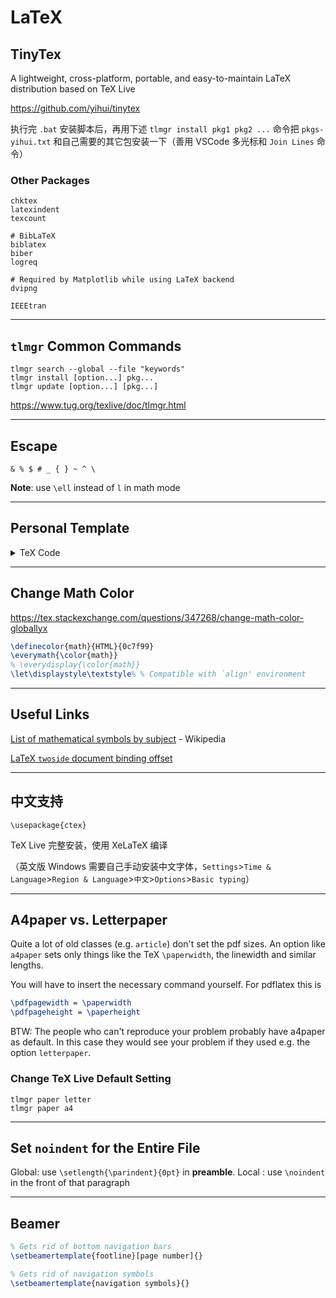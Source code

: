 # LaTeX

## TinyTex

A lightweight, cross-platform, portable, and easy-to-maintain LaTeX distribution based on TeX Live

<https://github.com/yihui/tinytex>

执行完 `.bat` 安装脚本后，再用下述 `tlmgr install pkg1 pkg2 ...` 命令把 `pkgs-yihui.txt` 和自己需要的其它包安装一下（善用 VSCode 多光标和 `Join Lines` 命令）

### Other Packages

```
chktex
latexindent
texcount

# BibLaTeX
biblatex
biber
logreq

# Required by Matplotlib while using LaTeX backend
dvipng

IEEEtran
```

---

## `tlmgr` Common Commands

```
tlmgr search --global --file "keywords"
tlmgr install [option...] pkg...
tlmgr update [option...] [pkg...]
```

<https://www.tug.org/texlive/doc/tlmgr.html>

---

## Escape

`& % $ # _ { } ~ ^ \`

**Note**: use `\ell` instead of `l` in math mode

---

## Personal Template

<details>
<summary>TeX Code</summary>

```latex
\documentclass{article}

%% Improve typesetting.
\usepackage{microtype}

%% Use geometry package to set up margins.
%% A4 paper is 8.27 × 11.69 inch.
\usepackage[a4paper, width=6.27in, height=9.69in, includehead]{geometry}

%% Set line spacing.
\usepackage{setspace}
\onehalfspacing%

%% For `\includegraphics'
\usepackage{graphicx}

\usepackage{booktabs}
\usepackage{multirow}
\usepackage{xcolor}

%% ***** Math *****
\usepackage{amsmath}
%% For `\mathbb'
\usepackage{amssymb}
%% For `\coloneqq'
% \usepackage{mathtools}

% \DeclareMathOperator*{\argmin}{arg\,min}

%% ***** URL *****
\colorlet{urlcolor}{red}

%% Setup the hyperref package for enabling links, bookmarks, and PDF properties.
\usepackage[hyphens]{url} %% Embedding URL's in document.
\usepackage[backref=page]{hyperref}
\hypersetup{
    colorlinks = true,
    citecolor  = blue
}

%% Capitalising all cross-reference names (e.g. Figure, Equation)
%% Must come as late as possible, especially after hyperref.
\usepackage[capitalise]{cleveref}

%% ***** Change the default font to sans-serif *****
%% <https://en.wikibooks.org/wiki/LaTeX/Fonts#Font_families>
\renewcommand{\familydefault}{\sfdefault}
%% Prevent a warning caused by sf font
%% <https://tex.stackexchange.com/questions/155604/itemize-under-sf-produce-a-font-warning>
\let\oldtextbullet\textbullet%
\renewcommand{\textbullet}{\rmfamily\oldtextbullet}

%% ***** Others *****
% \newcommand{\todo}[1]{\textcolor{blue}{[To-do: #1]}}

\begin{document}

\begin{center}
	\Large\textbf{Title}\\[5pt]
	\normalsize Author\\\today
\end{center}

\section{Introduction}

Your text

\pagebreak

\bibliography{ref}
\bibliographystyle{plain}

\end{document}
```

</details>

---

## Change Math Color

<https://tex.stackexchange.com/questions/347268/change-math-color-globallyx>

```latex
\definecolor{math}{HTML}{0c7f99}
\everymath{\color{math}}
% \everydisplay{\color{math}}
\let\displaystyle\textstyle% % Compatible with `align' environment
```

---

## Useful Links

[List of mathematical symbols by subject](https://en.wikipedia.org/wiki/List_of_mathematical_symbols_by_subject) - Wikipedia

[LaTeX `twoside` document binding offset](https://tex.stackexchange.com/questions/27776/how-to-force-latex-to-put-even-pages-on-the-right-hand-side-in-documentclass-art/27786#27786)

---

## 中文支持

`\usepackage{ctex}`

TeX Live 完整安装，使用 XeLaTeX 编译

（英文版 Windows 需要自己手动安装中文字体，`Settings`>`Time & Language`>`Region & Language`>`中文`>`Options`>`Basic typing`）

---

## A4paper vs. Letterpaper

Quite a lot of old classes (e.g. `article`) don't set the pdf sizes. An option like `a4paper` sets only things like the TeX `\paperwidth`, the linewidth and similar lengths.

You will have to insert the necessary command yourself. For pdflatex this is

```latex
\pdfpagewidth = \paperwidth
\pdfpageheight = \paperheight
```

BTW: The people who can't reproduce your problem probably have a4paper as default. In this case they would see your problem if they used e.g. the option `letterpaper`.

### Change TeX Live Default Setting

```
tlmgr paper letter
tlmgr paper a4
```

---

## Set `noindent` for the Entire File

Global: use `\setlength{\parindent}{0pt}` in **preamble**.
Local : use `\noindent` in the front of that paragraph

---

## Beamer

```latex
% Gets rid of bottom navigation bars
\setbeamertemplate{footline}[page number]{}

% Gets rid of navigation symbols
\setbeamertemplate{navigation symbols}{}
```
